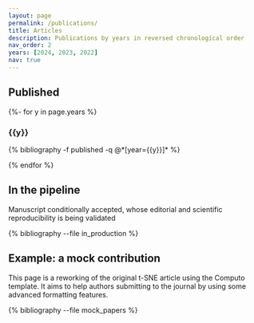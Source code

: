 ```yaml
---
layout: page
permalink: /publications/
title: Articles
description: Publications by years in reversed chronological order
nav_order: 2
years: [2024, 2023, 2022]
nav: true
---
```


## Published

<div class="publications">

{%- for y in page.years %}
  <h3 class="year">{{y}}</h3>
  {% bibliography -f published -q @*[year={{y}}]* %}

{% endfor %}

</div>

## In the pipeline

Manuscript conditionally accepted, whose editorial and scientific reproducibility is being validated

<div class="publications">

{% bibliography --file in_production %}

</div>

## Example: a mock contribution

This  page is  a reworking  of the  original t-SNE  article using  the
Computo template. It aims to help authors submitting to the journal by
using some advanced formatting features.

<div class="publications">

{% bibliography --file mock_papers %}

</div>


